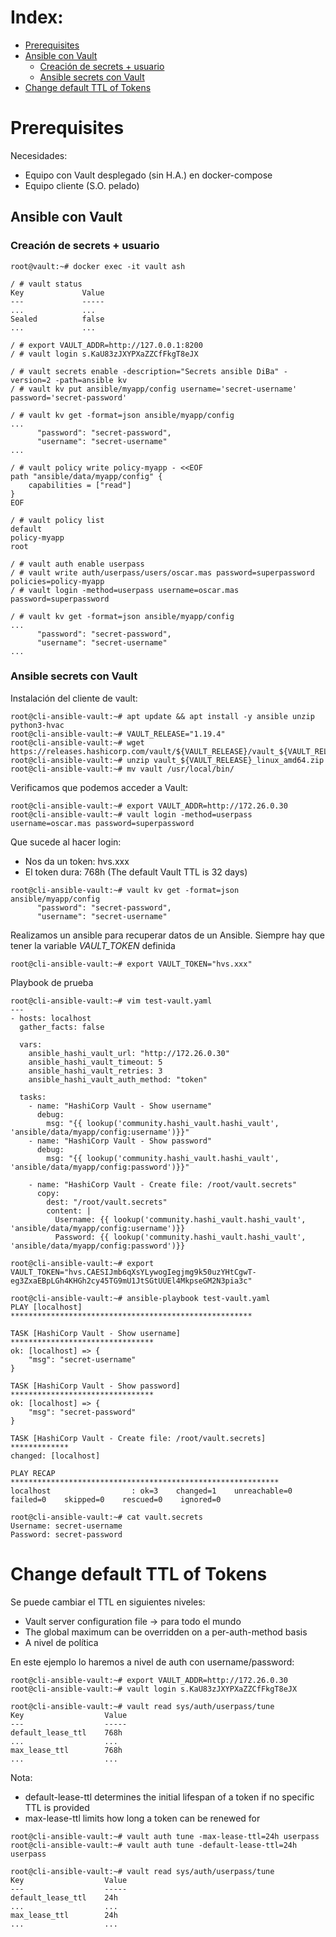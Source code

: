 # Index:

* [Prerequisites](#id10)
* [Ansible con Vault](#id20)
  * [Creación de secrets + usuario](#id21)
  * [Ansible secrets con Vault](#id22)
* [Change default TTL of Tokens](#id30)

# Prerequisites <div id='id10' />

Necesidades:

* Equipo con Vault desplegado (sin H.A.) en docker-compose
* Equipo cliente (S.O. pelado)

## Ansible con Vault <div id='id20' /> 

### Creación de secrets + usuario <div id='id21' />

```
root@vault:~# docker exec -it vault ash

/ # vault status
Key             Value
---             -----
...             ...
Sealed          false
...             ...

/ # export VAULT_ADDR=http://127.0.0.1:8200
/ # vault login s.KaU83zJXYPXaZZCfFkgT8eJX

/ # vault secrets enable -description="Secrets ansible DiBa" -version=2 -path=ansible kv
/ # vault kv put ansible/myapp/config username='secret-username' password='secret-password'

/ # vault kv get -format=json ansible/myapp/config
...
      "password": "secret-password",
      "username": "secret-username"
...

/ # vault policy write policy-myapp - <<EOF
path "ansible/data/myapp/config" {
    capabilities = ["read"]
}
EOF

/ # vault policy list
default
policy-myapp
root
```

```
/ # vault auth enable userpass
/ # vault write auth/userpass/users/oscar.mas password=superpassword policies=policy-myapp
/ # vault login -method=userpass username=oscar.mas password=superpassword

/ # vault kv get -format=json ansible/myapp/config
...
      "password": "secret-password",
      "username": "secret-username"
...

```

### Ansible secrets con Vault <div id='id22' />

Instalación del cliente de vault:

```
root@cli-ansible-vault:~# apt update && apt install -y ansible unzip python3-hvac
root@cli-ansible-vault:~# VAULT_RELEASE="1.19.4"
root@cli-ansible-vault:~# wget https://releases.hashicorp.com/vault/${VAULT_RELEASE}/vault_${VAULT_RELEASE}_linux_amd64.zip
root@cli-ansible-vault:~# unzip vault_${VAULT_RELEASE}_linux_amd64.zip
root@cli-ansible-vault:~# mv vault /usr/local/bin/
```

Verificamos que podemos acceder a Vault:

```
root@cli-ansible-vault:~# export VAULT_ADDR=http://172.26.0.30
root@cli-ansible-vault:~# vault login -method=userpass username=oscar.mas password=superpassword
```

Que sucede al hacer login:
* Nos da un token: hvs.xxx
* El token dura: 768h (The default Vault TTL is 32 days)

```
root@cli-ansible-vault:~# vault kv get -format=json ansible/myapp/config
      "password": "secret-password",
      "username": "secret-username"
```

Realizamos un ansible para recuperar datos de un Ansible.
Siempre hay que tener la variable *VAULT_TOKEN* definida

```
root@cli-ansible-vault:~# export VAULT_TOKEN="hvs.xxx"
```

Playbook de prueba

```
root@cli-ansible-vault:~# vim test-vault.yaml
---
- hosts: localhost
  gather_facts: false

  vars:
    ansible_hashi_vault_url: "http://172.26.0.30"
    ansible_hashi_vault_timeout: 5
    ansible_hashi_vault_retries: 3
    ansible_hashi_vault_auth_method: "token"

  tasks:
    - name: "HashiCorp Vault - Show username"
      debug:
        msg: "{{ lookup('community.hashi_vault.hashi_vault', 'ansible/data/myapp/config:username')}}"
    - name: "HashiCorp Vault - Show password"
      debug:
        msg: "{{ lookup('community.hashi_vault.hashi_vault', 'ansible/data/myapp/config:password')}}"

    - name: "HashiCorp Vault - Create file: /root/vault.secrets"
      copy:
        dest: "/root/vault.secrets"
        content: |
          Username: {{ lookup('community.hashi_vault.hashi_vault', 'ansible/data/myapp/config:username')}}
          Password: {{ lookup('community.hashi_vault.hashi_vault', 'ansible/data/myapp/config:password')}}
```

```
root@cli-ansible-vault:~# export VAULT_TOKEN="hvs.CAESIJmb6qXsYLywogIegjmg9k50uzYHtCgwT-eg3ZxaEBpLGh4KHGh2cy45TG9mU1JtSGtUUEl4MkpseGM2N3pia3c"

root@cli-ansible-vault:~# ansible-playbook test-vault.yaml
PLAY [localhost] ******************************************************

TASK [HashiCorp Vault - Show username] ********************************
ok: [localhost] => {
    "msg": "secret-username"
}

TASK [HashiCorp Vault - Show password] ********************************
ok: [localhost] => {
    "msg": "secret-password"
}

TASK [HashiCorp Vault - Create file: /root/vault.secrets] *************
changed: [localhost]

PLAY RECAP ************************************************************
localhost                  : ok=3    changed=1    unreachable=0    failed=0    skipped=0    rescued=0    ignored=0
```

```
root@cli-ansible-vault:~# cat vault.secrets
Username: secret-username
Password: secret-password
```

# Change default TTL of Tokens <div id='id30' />

Se puede cambiar el TTL en siguientes niveles:
* Vault server configuration file -> para todo el mundo
* The global maximum can be overridden on a per-auth-method basis
* A nivel de política

En este ejemplo lo haremos a nivel de auth con username/password:

```
root@cli-ansible-vault:~# export VAULT_ADDR=http://172.26.0.30
root@cli-ansible-vault:~# vault login s.KaU83zJXYPXaZZCfFkgT8eJX

root@cli-ansible-vault:~# vault read sys/auth/userpass/tune
Key                  Value
---                  -----
default_lease_ttl    768h
...                  ...
max_lease_ttl        768h
...                  ...
```

Nota:
* default-lease-ttl determines the initial lifespan of a token if no specific TTL is provided
* max-lease-ttl limits how long a token can be renewed for

```
root@cli-ansible-vault:~# vault auth tune -max-lease-ttl=24h userpass
root@cli-ansible-vault:~# vault auth tune -default-lease-ttl=24h userpass
```

```
root@cli-ansible-vault:~# vault read sys/auth/userpass/tune
Key                  Value
---                  -----
default_lease_ttl    24h
...                  ...
max_lease_ttl        24h
...                  ...
```